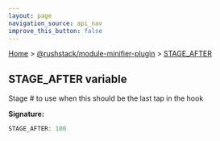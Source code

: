 ```yaml
---
layout: page
navigation_source: api_nav
improve_this_button: false
---
```



[Home](./index.md) &gt; [@rushstack/module-minifier-plugin](./module-minifier-plugin.md) &gt; [STAGE\_AFTER](./module-minifier-plugin.stage_after.md)

## STAGE\_AFTER variable

Stage \# to use when this should be the last tap in the hook

<b>Signature:</b>

```typescript
STAGE_AFTER: 100
```
